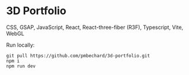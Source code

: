 # 3D Portfolio

CSS, GSAP, JavaScript, React, React-three-fiber (R3F), Typescript, Vite, WebGL


Run locally:
```
git pull https://github.com/pmbechard/3d-portfolio.git
npm i
npm run dev
```
